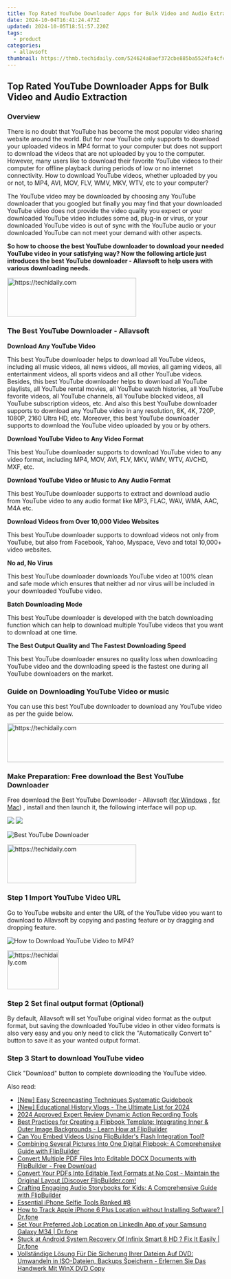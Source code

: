 ```yaml
---
title: Top Rated YouTube Downloader Apps for Bulk Video and Audio Extraction
date: 2024-10-04T16:41:24.473Z
updated: 2024-10-05T18:51:57.220Z
tags:
  - product
categories:
  - allavsoft
thumbnail: https://thmb.techidaily.com/524624a8aef372cbe885ba5524fa4cfc7d196c57bd7eb5355d7bfa8bf34a7eb4.jpg
---
```


## Top Rated YouTube Downloader Apps for Bulk Video and Audio Extraction

### Overview

There is no doubt that YouTube has become the most popular video sharing website around the world. But for now YouTube only supports to download your uploaded videos in MP4 format to your computer but does not support to download the videos that are not uploaded by you to the computer. However, many users like to download their favorite YouTube videos to their computer for offline playback during periods of low or no internet connectivity. How to download YouTube videos, whether uploaded by you or not, to MP4, AVI, MOV, FLV, WMV, MKV, WTV, etc to your computer?

The YouTube video may be downloaded by choosing any YouTube downloader that you googled but finally you may find that your downloaded YouTube video does not provide the video quality you expect or your downloaded YouTube video includes some ad, plug-in or virus, or your downloaded YouTube video is out of sync with the YouTube audio or your downloaded YouTube can not meet your demand with other aspects.

**So how to choose the best YouTube downloader to download your needed YouTube video in your satisfying way? Now the following article just introduces the best YouTube downloader - Allavsoft to help users with various downloading needs.**

<!-- affiliate ads begin -->
<a href="https://aligracehair.sjv.io/c/5597632/2135355/19272" target="_top" id="2135355">
  <img src="//a.impactradius-go.com/display-ad/19272-2135355" border="0" alt="https://techidaily.com" width="300" height="90"/>
</a>
<img height="0" width="0" src="https://aligracehair.sjv.io/i/5597632/2135355/19272" style="position:absolute;visibility:hidden;" border="0" />
<!-- affiliate ads end -->

### The Best YouTube Downloader - Allavsoft

**Download Any YouTube Video**

This best YouTube downloader helps to download all YouTube videos, including all music videos, all news videos, all movies, all gaming videos, all entertainment videos, all sports videos and all other YouTube videos. Besides, this best YouTube downloader helps to download all YouTube playlists, all YouTube rental movies, all YouTube watch histories, all YouTube favorite videos, all YouTube channels, all YouTube blocked videos, all YouTube subscription videos, etc. And also this best YouTube downloader supports to download any YouTube video in any resolution, 8K, 4K, 720P, 1080P, 2160 Ultra HD, etc. Moreover, this best YouTube downloader supports to download the YouTube video uploaded by you or by others.

**Download YouTube Video to Any Video Format**

This best YouTube downloader supports to download YouTube video to any video format, including MP4, MOV, AVI, FLV, MKV, WMV, WTV, AVCHD, MXF, etc.

**Download YouTube Video or Music to Any Audio Format**

This best YouTube downloader supports to extract and download audio from YouTube video to any audio format like MP3, FLAC, WAV, WMA, AAC, M4A etc.

**Download Videos from Over 10,000 Video Websites**

This best YouTube downloader supports to download videos not only from YouTube, but also from Facebook, Yahoo, Myspace, Vevo and total 10,000+ video websites.

**No ad, No Virus**

This best YouTube downloader downloads YouTube video at 100% clean and safe mode which ensures that neither ad nor virus will be included in your downloaded YouTube video.

**Batch Downloading Mode**

This best YouTube downloader is developed with the batch downloading function which can help to download multiple YouTube videos that you want to download at one time.

**The Best Output Quality and The Fastest Downloading Speed**

This best YouTube downloader ensures no quality loss when downloading YouTube video and the downloading speed is the fastest one during all YouTube downloaders on the market.

### Guide on Downloading YouTube Video or music

You can use this best YouTube downloader to download any YouTube video as per the guide below.

<!-- affiliate ads begin -->
<a href="https://appsumo.8odi.net/c/5597632/2151855/7443" target="_top" id="2151855">
  <img src="//a.impactradius-go.com/display-ad/7443-2151855" border="0" alt="https://techidaily.com" width="728" height="90"/>
</a>
<img height="0" width="0" src="https://appsumo.8odi.net/i/5597632/2151855/7443" style="position:absolute;visibility:hidden;" border="0" />
<!-- affiliate ads end -->

### Make Preparation: Free download the Best YouTube Downloader

Free download the Best YouTube Downloader - Allavsoft ([for Windows](https://tools.techidaily.com/allavsoft/products/) , [for Mac](https://tools.techidaily.com/allavsoft/products/)) , install and then launch it, the following interface will pop up.

[![](https://www.allavsoft.com/how-to/../images/how-to/free-download-win.jpg)](https://tools.techidaily.com/allavsoft/products/) [![](https://www.allavsoft.com/how-to/../images/how-to/free-download-mac.jpg)](https://tools.techidaily.com/allavsoft/products/)

![Best YouTube Downloader](https://www.allavsoft.com/how-to/../images/allavsoft/screen-shot-600.jpg)

<!-- affiliate ads begin -->
<a href="https://aligracehair.sjv.io/c/5597632/1959773/19272" target="_top" id="1959773">
  <img src="//a.impactradius-go.com/display-ad/19272-1959773" border="0" alt="https://techidaily.com" width="300" height="90"/>
</a>
<img height="0" width="0" src="https://aligracehair.sjv.io/i/5597632/1959773/19272" style="position:absolute;visibility:hidden;" border="0" />
<!-- affiliate ads end -->

### Step 1 Import YouTube Video URL

Go to YouTube website and enter the URL of the YouTube video you want to download to Allavsoft by copying and pasting feature or by dragging and dropping feature.

![How to Download YouTube Video to MP4?](https://www.allavsoft.com/how-to/../images/how-to/download-rtmp-video/download-rtmp-video.jpg)

<!-- affiliate ads begin -->
<a href="https://aligracehair.sjv.io/c/5597632/2135362/19272" target="_top" id="2135362">
  <img src="//a.impactradius-go.com/display-ad/19272-2135362" border="0" alt="https://techidaily.com" width="120" height="90"/>
</a>
<img height="0" width="0" src="https://aligracehair.sjv.io/i/5597632/2135362/19272" style="position:absolute;visibility:hidden;" border="0" />
<!-- affiliate ads end -->

### Step 2 Set final output format (Optional)

By default, Allavsoft will set YouTube original video format as the output format, but saving the downloaded YouTube video in other video formats is also very easy and you only need to click the "Automatically Convert to" button to save it as your wanted output format.

### Step 3 Start to download YouTube video

Click "Download" button to complete downloading the YouTube video.

<ins class="adsbygoogle"
     style="display:block"
     data-ad-format="autorelaxed"
     data-ad-client="ca-pub-7571918770474297"
     data-ad-slot="1223367746"></ins>

<ins class="adsbygoogle"
     style="display:block"
     data-ad-client="ca-pub-7571918770474297"
     data-ad-slot="8358498916"
     data-ad-format="auto"
     data-full-width-responsive="true"></ins>

<span class="atpl-alsoreadstyle">Also read:</span>
<div><ul>
<li><a href="https://video-screen-grab.techidaily.com/new-easy-screencasting-techniques-systematic-guidebook/"><u>[New] Easy Screencasting Techniques Systematic Guidebook</u></a></li>
<li><a href="https://youtube-sure.techidaily.com/ducational-history-vlogs-the-ultimate-list-for-2024/"><u>[New] Educational History Vlogs - The Ultimate List for 2024</u></a></li>
<li><a href="https://digital-screen-recording.techidaily.com/2024-approved-expert-review-dynamic-action-recording-tools/"><u>2024 Approved Expert Review Dynamic Action Recording Tools</u></a></li>
<li><a href="https://win-advanced.techidaily.com/best-practices-for-creating-a-flipbook-template-integrating-inner-and-outer-image-backgrounds-learn-how-at-flipbuilder/"><u>Best Practices for Creating a Flipbook Template: Integrating Inner & Outer Image Backgrounds - Learn How at FlipBuilder</u></a></li>
<li><a href="https://win-advanced.techidaily.com/can-you-embed-videos-using-flipbuilders-flash-integration-tool/"><u>Can You Embed Videos Using FlipBuilder's Flash Integration Tool?</u></a></li>
<li><a href="https://win-advanced.techidaily.com/combining-several-pictures-into-one-digital-flipbook-a-comprehensive-guide-with-flipbuilder/"><u>Combining Several Pictures Into One Digital Flipbook: A Comprehensive Guide with FlipBuilder</u></a></li>
<li><a href="https://win-advanced.techidaily.com/convert-multiple-pdf-files-into-editable-docx-documents-with-flipbuilder-free-download/"><u>Convert Multiple PDF Files Into Editable DOCX Documents with FlipBuilder - Free Download</u></a></li>
<li><a href="https://win-advanced.techidaily.com/convert-your-pdfs-into-editable-text-formats-at-no-cost-maintain-the-original-layout-discover-flipbuildercom/"><u>Convert Your PDFs Into Editable Text Formats at No Cost - Maintain the Original Layout [Discover FlipBuilder.com!</u></a></li>
<li><a href="https://win-advanced.techidaily.com/crafting-engaging-audio-storybooks-for-kids-a-comprehensive-guide-with-flipbuilder/"><u>Crafting Engaging Audio Storybooks for Kids: A Comprehensive Guide with FlipBuilder</u></a></li>
<li><a href="https://article-tips.techidaily.com/essential-iphone-selfie-tools-ranked-8/"><u>Essential iPhone Selfie Tools Ranked #8</u></a></li>
<li><a href="https://ios-location-track.techidaily.com/how-to-track-apple-iphone-6-plus-location-without-installing-software-drfone-by-drfone-virtual-ios/"><u>How to Track Apple iPhone 6 Plus Location without Installing Software? | Dr.fone</u></a></li>
<li><a href="https://location-social.techidaily.com/set-your-preferred-job-location-on-linkedin-app-of-your-samsung-galaxy-m34-drfone-by-drfone-virtual-android/"><u>Set Your Preferred Job Location on LinkedIn App of your Samsung Galaxy M34 | Dr.fone</u></a></li>
<li><a href="https://fix-guide.techidaily.com/stuck-at-android-system-recovery-of-infinix-smart-8-hd-fix-it-easily-drfone-by-drfone-fix-android-problems-fix-android-problems/"><u>Stuck at Android System Recovery Of Infinix Smart 8 HD ? Fix It Easily | Dr.fone</u></a></li>
<li><a href="https://some-guidance.techidaily.com/vollstandige-losung-fur-die-sicherung-ihrer-dateien-auf-dvd-umwandeln-in-iso-dateien-backups-speichern-erlernen-sie-das-handwerk-mit-winx-dvd-copy/"><u>Vollständige Lösung Für Die Sicherung Ihrer Dateien Auf DVD: Umwandeln in ISO-Dateien, Backups Speichern - Erlernen Sie Das Handwerk Mit WinX DVD Copy</u></a></li>
</ul></div>


